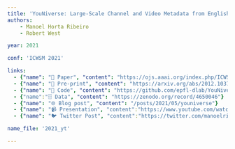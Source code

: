 ```yaml
---
title: 'YouNiverse: Large-Scale Channel and Video Metadata from English-Speaking YouTube'
authors:
    - Manoel Horta Ribeiro
    - Robert West

year: 2021

conf: 'ICWSM 2021'

links:
  - {"name": "📜 Paper", "content": "https://ojs.aaai.org/index.php/ICWSM/article/view/18125/17928"}
  - {"name": "📄 Pre-print", "content": "https://arxiv.org/abs/2012.10378"}
  - {"name": "🔗️ Code", "content": "https://github.com/epfl-dlab/YouNiverse/"}
  - {"name":"🗄️ Data", "content": "https://zenodo.org/record/4650046"}
  - {"name": "🌐 Blog post", "content": "/posts/2021/05/youniverse"}
  - {"name": "📹 Presentation", "content":"https://www.youtube.com/watch?v=pqEodXPP3hI"}
  - {"name": "🐦 Twitter Post", "content":"https://twitter.com/manoelribeiro/status/1341082283223240706"}

name_file: '2021_yt'

---
```

